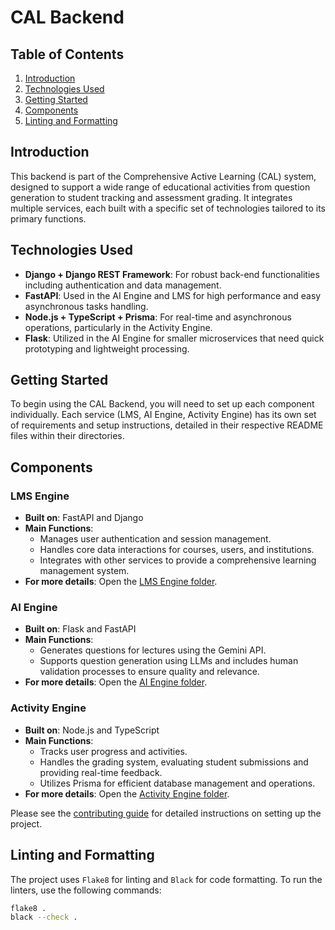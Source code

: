 # CAL Backend

## Table of Contents

1. [Introduction](#introduction)
2. [Technologies Used](#technologies-used)
3. [Getting Started](#getting-started)
4. [Components](#components)
5. [Linting and Formatting](#linting-and-formatting)

## Introduction

This backend is part of the Comprehensive Active Learning (CAL) system, designed to support a wide range of educational activities from question generation to student tracking and assessment grading. It integrates multiple services, each built with a specific set of technologies tailored to its primary functions.

## Technologies Used

- **Django + Django REST Framework**: For robust back-end functionalities including authentication and data management.
- **FastAPI**: Used in the AI Engine and LMS for high performance and easy asynchronous tasks handling.
- **Node.js + TypeScript + Prisma**: For real-time and asynchronous operations, particularly in the Activity Engine.
- **Flask**: Utilized in the AI Engine for smaller microservices that need quick prototyping and lightweight processing.

## Getting Started

To begin using the CAL Backend, you will need to set up each component individually. Each service (LMS, AI Engine, Activity Engine) has its own set of requirements and setup instructions, detailed in their respective README files within their directories.

## Components

### LMS Engine
- **Built on**: FastAPI and Django
- **Main Functions**:
  - Manages user authentication and session management.
  - Handles core data interactions for courses, users, and institutions.
  - Integrates with other services to provide a comprehensive learning management system.
- **For more details**: Open the [LMS Engine folder](backend/lms_engine).

### AI Engine
- **Built on**: Flask and FastAPI
- **Main Functions**:
  - Generates questions for lectures using the Gemini API.
  - Supports question generation using LLMs and includes human validation processes to ensure quality and relevance.
- **For more details**: Open the [AI Engine folder](backend/ai_engine).

### Activity Engine
- **Built on**: Node.js and TypeScript 
- **Main Functions**:
  - Tracks user progress and activities.
  - Handles the grading system, evaluating student submissions and providing real-time feedback.
  - Utilizes Prisma for efficient database management and operations.
- **For more details**: Open the [Activity Engine folder](backend/activity_engine).

Please see the [contributing guide](../docs/CONTRIBUTING.md) for detailed instructions on setting up the project.

## Linting and Formatting

The project uses `Flake8` for linting and `Black` for code formatting. To run the linters, use the following commands:

```sh
flake8 .
black --check .
```
